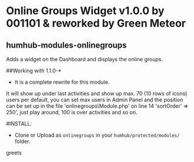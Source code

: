 # Online Groups Widget v1.0.0 by 001101 & reworked by Green Meteor
## humhub-modules-onlinegroups
Adds a widget on the Dashboard and displays the online groups.

##Working with 1.1.0-*

- It is a complete rewrite for this module.

It will show up under last activities and show up max. 70 (10 rows of icons) users per default,
you can set max users in Admin Panel and the position can be set up
in the file 'onlinegroups\Module.php' on line 14 'sortOrder' => 250',
just play around, 100 is over activities and so on.

#INSTALL:
- Clone or Upload as `onlinegroups` in your `humhub/protected/modules/` folder.

greets
